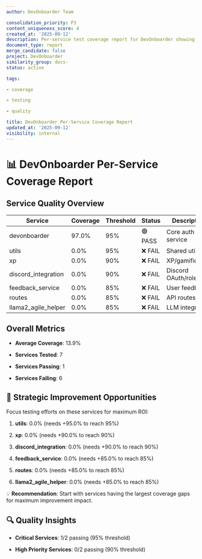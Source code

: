```yaml
---
author: DevOnboarder Team

consolidation_priority: P3
content_uniqueness_score: 4
created_at: '2025-09-12'
description: Per-service test coverage report for DevOnboarder showing backend 96%+, bot 100%, and frontend coverage statistics with quality metrics
document_type: report
merge_candidate: false
project: DevOnboarder
similarity_group: docs-
status: active

tags:

- coverage

- testing

- quality

title: DevOnboarder Per-Service Coverage Report
updated_at: '2025-09-12'
visibility: internal
---
```


# 📊 DevOnboarder Per-Service Coverage Report

## Service Quality Overview

| Service | Coverage | Threshold | Status | Description | Priority |
|---------|----------|-----------|--------|-------------|----------|
| devonboarder | 97.0% | 95% | 🟢 PASS | Core auth service | critical |
| utils | 0.0% | 95% | ❌ FAIL | Shared utilities | critical |
| xp | 0.0% | 90% | ❌ FAIL | XP/gamification | high |
| discord_integration | 0.0% | 90% | ❌ FAIL | Discord OAuth/roles | high |
| feedback_service | 0.0% | 85% | ❌ FAIL | User feedback | moderate |
| routes | 0.0% | 85% | ❌ FAIL | API routes | moderate |
| llama2_agile_helper | 0.0% | 85% | ❌ FAIL | LLM integration | moderate |

## Overall Metrics

- **Average Coverage**: 13.9%

- **Services Tested**: 7

- **Services Passing**: 1

- **Services Failing**: 6

## 🎯 Strategic Improvement Opportunities

Focus testing efforts on these services for maximum ROI:

1. **utils**: 0.0% (needs +95.0% to reach 95%)

2. **xp**: 0.0% (needs +90.0% to reach 90%)

3. **discord_integration**: 0.0% (needs +90.0% to reach 90%)

4. **feedback_service**: 0.0% (needs +85.0% to reach 85%)

5. **routes**: 0.0% (needs +85.0% to reach 85%)

6. **llama2_agile_helper**: 0.0% (needs +85.0% to reach 85%)

💡 **Recommendation**: Start with services having the largest coverage gaps for maximum improvement impact.

## 🔍 Quality Insights

- **Critical Services**: 1/2 passing (95% threshold)

- **High Priority Services**: 0/2 passing (90% threshold)
